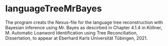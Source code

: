 # languageTreeMrBayes

The program creats the Nexus-file for the language tree reconstruction with Bayesian inference using Mr. Bayes as descirbed in Chapter 4.1.4 in Köllner, M. Automatic Loanword Identification using Tree Reconciliation, Dissertation, to appear at Eberhard Karls Universität Tübingen, 2021.
